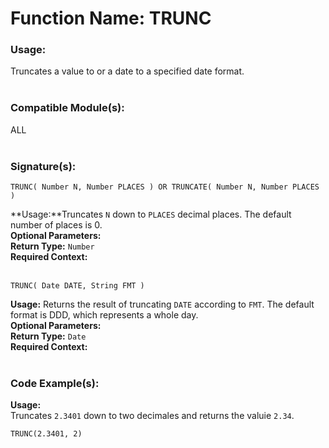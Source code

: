 # Function Name: TRUNC

### Usage:
Truncates a value to or a date to a specified date format. 
<br><br>

### Compatible Module(s):
ALL
<br><br>

### Signature(s):
```
TRUNC( Number N, Number PLACES ) OR TRUNCATE( Number N, Number PLACES )
```
**Usage:**Truncates `N` down to `PLACES` decimal places. The default number of places is 0.<br>
**Optional Parameters:**<br>
**Return Type:** `Number`<br>
**Required Context:**<br>
<br>

```
TRUNC( Date DATE, String FMT )
```
**Usage:** Returns the result of truncating `DATE` according to `FMT`. The default format is DDD, which represents a whole day.<br>
**Optional Parameters:**<br>
**Return Type:** `Date`<br>
**Required Context:**<br>
<br>

### Code Example(s):
**Usage:**<br>
Truncates `2.3401` down to two decimales and returns the valuie `2.34`.
```
TRUNC(2.3401, 2)
```